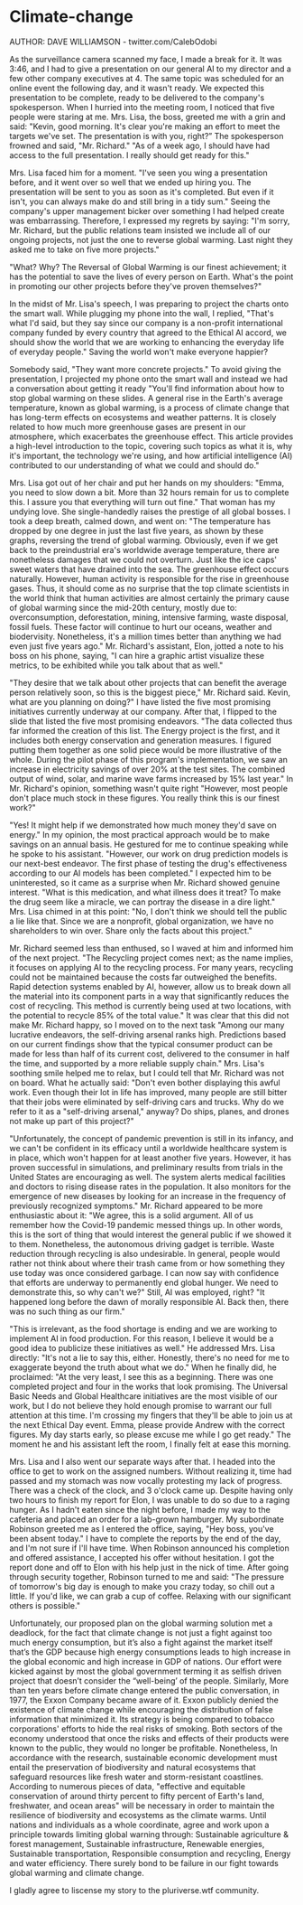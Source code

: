 # Climate-change

AUTHOR: DAVE WILLIAMSON - twitter.com/CalebOdobi

As the surveillance camera scanned my face, I made a break for it. It was 3:46, and I had to give a presentation on our general AI to my director and a few other company executives at 4. The same topic was scheduled for an online event the following day, and it wasn't ready. We expected this presentation to be complete, ready to be delivered to the company's spokesperson. When I hurried into the meeting room, I noticed that five people were staring at me. Mrs. Lisa, the boss, greeted me with a grin and said: "Kevin, good morning. It's clear you're making an effort to meet the targets we've set. The presentation is with you, right?” The spokesperson frowned and said, "Mr. Richard." "As of a week ago, I should have had access to the full presentation. I really should get ready for this."


Mrs. Lisa faced him for a moment. "I've seen you wing a presentation before, and it went over so well that we ended up hiring you. The presentation will be sent to you as soon as it's completed. But even if it isn't, you can always make do and still bring in a tidy sum." Seeing the company's upper management bicker over something I had helped create was embarrassing. Therefore, I expressed my regrets by saying: "I'm sorry, Mr. Richard, but the public relations team insisted we include all of our ongoing projects, not just the one to reverse global warming. Last night they asked me to take on five more projects."


"What? Why? The Reversal of Global Warming is our finest achievement; it has the potential to save the lives of every person on Earth. What's the point in promoting our other projects before they've proven themselves?"


In the midst of Mr. Lisa's speech, I was preparing to project the charts onto the smart wall. While plugging my phone into the wall, I replied, "That's what I'd said, but they say since our company is a non-profit international company funded by every country that agreed to the Ethical AI accord, we should show the world that we are working to enhancing the everyday life of everyday people." Saving the world won't make everyone happier?


Somebody said, "They want more concrete projects." To avoid giving the presentation, I projected my phone onto the smart wall and instead we had a conversation about getting it ready "You'll find information about how to stop global warming on these slides. A general rise in the Earth's average temperature, known as global warming, is a process of climate change that has long-term effects on ecosystems and weather patterns. It is closely related to how much more greenhouse gases are present in our atmosphere, which exacerbates the greenhouse effect. This article provides a high-level introduction to the topic, covering such topics as what it is, why it's important, the technology we're using, and how artificial intelligence (AI) contributed to our understanding of what we could and should do." 


Mrs. Lisa got out of her chair and put her hands on my shoulders: "Emma, you need to slow down a bit. More than 32 hours remain for us to complete this. I assure you that everything will turn out fine." That woman has my undying love. She single-handedly raises the prestige of all global bosses. I took a deep breath, calmed down, and went on: "The temperature has dropped by one degree in just the last five years, as shown by these graphs, reversing the trend of global warming. Obviously, even if we get back to the preindustrial era's worldwide average temperature, there are nonetheless damages that we could not overturn. Just like the ice caps' sweet waters that have drained into the sea. The greenhouse effect occurs naturally. However, human activity is responsible for the rise in greenhouse gases. Thus, it should come as no surprise that the top climate scientists in the world think that human activities are almost certainly the primary cause of global warming since the mid-20th century, mostly due to: overconsumption, deforestation, mining, intensive farming, waste disposal, fossil fuels. These factor will continue to hurt our oceans, weather and biodervisity.  Nonetheless, it's a million times better than anything we had even just five years ago." Mr. Richard's assistant, Elon, jotted a note to his boss on his phone, saying, "I can hire a graphic artist visualize these metrics, to be exhibited while you talk about that as well."


"They desire that we talk about other projects that can benefit the average person relatively soon, so this is the biggest piece," Mr. Richard said. Kevin, what are you planning on doing?" I have listed the five most promising initiatives currently underway at our company. After that, I flipped to the slide that listed the five most promising endeavors. "The data collected thus far informed the creation of this list. The Energy project is the first, and it includes both energy conservation and generation measures. I figured putting them together as one solid piece would be more illustrative of the whole. During the pilot phase of this program's implementation, we saw an increase in electricity savings of over 20% at the test sites. The combined output of wind, solar, and marine wave farms increased by 15% last year." In Mr. Richard's opinion, something wasn't quite right "However, most people don't place much stock in these figures. You really think this is our finest work?"


"Yes! It might help if we demonstrated how much money they'd save on energy." In my opinion, the most practical approach would be to make savings on an annual basis. He gestured for me to continue speaking while he spoke to his assistant. "However, our work on drug prediction models is our next-best endeavor. The first phase of testing the drug's effectiveness according to our AI models has been completed." I expected him to be uninterested, so it came as a surprise when Mr. Richard showed genuine interest. "What is this medication, and what illness does it treat? To make the drug seem like a miracle, we can portray the disease in a dire light." Mrs. Lisa chimed in at this point: "No, I don't think we should tell the public a lie like that. Since we are a nonprofit, global organization, we have no shareholders to win over. Share only the facts about this project."


Mr. Richard seemed less than enthused, so I waved at him and informed him of the next project. "The Recycling project comes next; as the name implies, it focuses on applying AI to the recycling process. For many years, recycling could not be maintained because the costs far outweighed the benefits. Rapid detection systems enabled by AI, however, allow us to break down all the material into its component parts in a way that significantly reduces the cost of recycling. This method is currently being used at two locations, with the potential to recycle 85% of the total value." It was clear that this did not make Mr. Richard happy, so I moved on to the next task "Among our many lucrative endeavors, the self-driving arsenal ranks high. Predictions based on our current findings show that the typical consumer product can be made for less than half of its current cost, delivered to the consumer in half the time, and supported by a more reliable supply chain." Mrs. Lisa's soothing smile helped me to relax, but I could tell that Mr. Richard was not on board. What he actually said: "Don't even bother displaying this awful work. Even though their lot in life has improved, many people are still bitter that their jobs were eliminated by self-driving cars and trucks. Why do we refer to it as a "self-driving arsenal," anyway? Do ships, planes, and drones not make up part of this project?" 


"Unfortunately, the concept of pandemic prevention is still in its infancy, and we can't be confident in its efficacy until a worldwide healthcare system is in place, which won't happen for at least another five years. However, it has proven successful in simulations, and preliminary results from trials in the United States are encouraging as well. The system alerts medical facilities and doctors to rising disease rates in the population. It also monitors for the emergence of new diseases by looking for an increase in the frequency of previously recognized symptoms." Mr. Richard appeared to be more enthusiastic about it: "We agree, this is a solid argument. All of us remember how the Covid-19 pandemic messed things up. In other words, this is the sort of thing that would interest the general public if we showed it to them. Nonetheless, the autonomous driving gadget is terrible. Waste reduction through recycling is also undesirable. In general, people would rather not think about where their trash came from or how something they use today was once considered garbage. I can now say with confidence that efforts are underway to permanently end global hunger. We need to demonstrate this, so why can't we?" Still, AI was employed, right? "It happened long before the dawn of morally responsible AI. Back then, there was no such thing as our firm."


"This is irrelevant, as the food shortage is ending and we are working to implement AI in food production. For this reason, I believe it would be a good idea to publicize these initiatives as well." He addressed Mrs. Lisa directly: "It's not a lie to say this, either. Honestly, there's no need for me to exaggerate beyond the truth about what we do." When he finally did, he proclaimed: "At the very least, I see this as a beginning. There was one completed project and four in the works that look promising. The Universal Basic Needs and Global Healthcare initiatives are the most visible of our work, but I do not believe they hold enough promise to warrant our full attention at this time. I'm crossing my fingers that they'll be able to join us at the next Ethical Day event. Emma, please provide Andrew with the correct figures. My day starts early, so please excuse me while I go get ready." The moment he and his assistant left the room, I finally felt at ease this morning.


Mrs. Lisa and I also went our separate ways after that. I headed into the office to get to work on the assigned numbers. Without realizing it, time had passed and my stomach was now vocally protesting my lack of progress. There was a check of the clock, and 3 o'clock came up. Despite having only two hours to finish my report for Elon, I was unable to do so due to a raging hunger. As I hadn't eaten since the night before, I made my way to the cafeteria and placed an order for a lab-grown hamburger. My subordinate Robinson greeted me as I entered the office, saying, "Hey boss, you've been absent today." I have to complete the reports by the end of the day, and I'm not sure if I'll have time. When Robinson announced his completion and offered assistance, I accepted his offer without hesitation. I got the report done and off to Elon with his help just in the nick of time. After going through security together, Robinson turned to me and said: "The pressure of tomorrow's big day is enough to make you crazy today, so chill out a little. If you'd like, we can grab a cup of coffee. Relaxing with our significant others is possible."


Unfortunately, our proposed plan on the global warming solution met a deadlock, for the fact that climate change is not just a fight against too much energy consumption, but it’s also a fight against the market itself that’s the GDP because high energy consumptions leads to high increase in the global economic and high increase in GDP of nations. Our effort were kicked against by most the global government terming it as selfish driven project that doesn’t consider the “well-being’ of the people. Similarly, More than ten years before climate change entered the public conversation, in 1977, the Exxon Company became aware of it. Exxon publicly denied the existence of climate change while encouraging the distribution of false information that minimized it. Its strategy is being compared to tobacco corporations' efforts to hide the real risks of smoking. Both sectors of the economy understood that once the risks and effects of their products were known to the public, they would no longer be profitable. Nonetheless, In accordance with the research, sustainable economic development must entail the preservation of biodiversity and natural ecosystems that safeguard resources like fresh water and storm-resistant coastlines. According to numerous pieces of data, "effective and equitable conservation of around thirty percent to fifty percent of Earth's land, freshwater, and ocean areas" will be necessary in order to maintain the resilience of biodiversity and ecosystems as the climate warms. Until nations and individuals as a whole coordinate, agree and work upon a principle towards limiting global warning through: Sustainable agriculture & forest management, Sustainable infrastructure, Renewable energies, Sustainable transportation, Responsible consumption and recycling, Energy and water efficiency. 	There surely bond to be failure in our fight towards global warming and climate change.  


I gladly agree to liscense my story to the pluriverse.wtf community.
